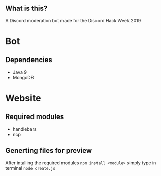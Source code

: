 ## What is this?
A Discord moderation bot made for the Discord Hack Week 2019

# Bot

## Dependencies

* Java 9
* MongoDB

# Website

## Required modules
- handlebars
- ncp

## Generting files for preview
After intalling the required modules `npm install <module>` simply type in terminal `node create.js`
